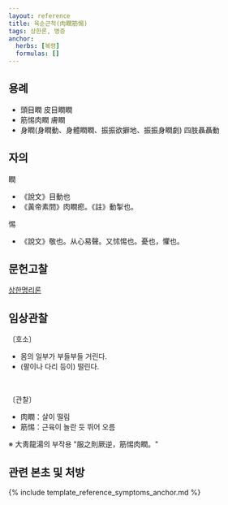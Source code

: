 ```yaml
---
layout: reference
title: 육순근척(肉瞤筋惕)
tags: 상한론, 병증
anchor:
  herbs: [복령]
  formulas: []
---
```



## 용례

* 頭目瞤 皮目瞤瞤
* 筋惕肉瞤 膚瞤
* 身瞤(身瞤動、身體瞤瞤、振振欲擗地、振振身瞤劇) 四肢聶聶動


## 자의

瞤
* 《說文》目動也
* 《黃帝素問》肉瞤瘛。《註》動掣也。

惕
* 《說文》敬也。从心易聲。又怵惕也。憂也，懼也。

## 문헌고찰


[상한명리론]({{site.baseurl}}/reference/Books/Etc/상한명리론#근척육순)

## 임상관찰

〔호소〕

* 몸의 일부가 부들부들 거린다.
* (팔이나 다리 등이) 떨린다.

<br>

〔관찰〕

* 肉瞤：살이 떨림
* 筋惕：근육이 놀란 듯 뛰어 오름


※ 大靑龍湯의 부작용 "服之則厥逆，筋惕肉瞤。"


## 관련 본초 및 처방


{% include template_reference_symptoms_anchor.md %}
